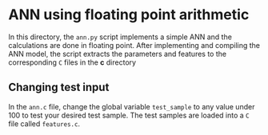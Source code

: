 # ANN using floating point arithmetic

In this directory, the `ann.py` script implements a simple ANN and the calculations are done in floating point. After implementing and compiling the ANN model, the script extracts the parameters and features to the corresponding `C` files in the **c** directory

## Changing test input

In the `ann.c` file, change the global variable `test_sample` to any value under 100 to test your desired test sample. The test samples are loaded into a `C` file called `features.c`.
